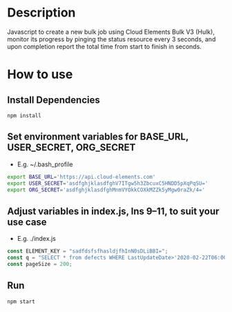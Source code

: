 # Description
Javascript to create a new bulk job using Cloud Elements Bulk V3 (Hulk), monitor its progress by pinging the status resource every 3 seconds, and upon completion report the total time from start to finish in seconds.
# How to use

## Install Dependencies
```shell
npm install
```
## Set environment variables for BASE_URL, USER_SECRET, ORG_SECRET
- E.g. ~/.bash_profile
```bash
export BASE_URL='https://api.cloud-elements.com'
export USER_SECRET='asdfghjklasdfghV7ITgw5h3ZbcuxC5HNDD5pXqPqSU='
export ORG_SECRET='asdfghjklasdfghMnmVYOkkCOXkMZZk5yMgw0raZk/4='
```

## Adjust variables in index.js, lns 9–11, to suit your use case

- E.g. ./index.js
```javascript
const ELEMENT_KEY = "sadfdsfsfhasldjfhInN0sDLiBBI=";
const q = "SELECT * from defects WHERE LastUpdateDate>'2020-02-22T06:00:00'";
const pageSize = 200;
```

## Run
```shell
npm start
```
